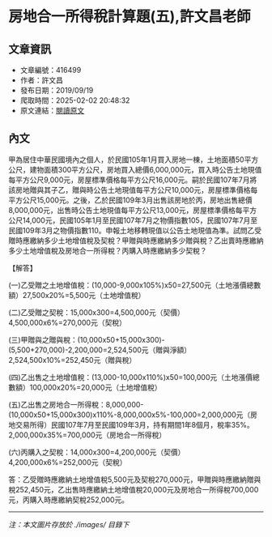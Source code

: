 # 房地合一所得稅計算題(五),許文昌老師

## 文章資訊
- 文章編號：416499
- 作者：許文昌
- 發布日期：2019/09/19
- 爬取時間：2025-02-02 20:48:32
- 原文連結：[閱讀原文](https://real-estate.get.com.tw/Columns/detail.aspx?no=416499)

## 內文
甲為居住中華民國境內之個人，於民國105年1月買入房地一棟，土地面積50平方公尺，建物面積300平方公尺，房地買入總價6,000,000元，買入時公告土地現值每平方公尺9,000元，房屋標準價格每平方公尺16,000元。嗣於民國107年7月將該房地贈與其子乙，贈與時公告土地現值每平方公尺10,000元，房屋標準價格每平方公尺15,000元。之後，乙於民國109年3月出售該房地於丙，房地出售總價8,000,000元，出售時公告土地現值每平方公尺13,000元，房屋標準價格每平方公尺14,000元，民國105年1月至民國107年7月之物價指數105，民國107年7月至民國109年3月之物價指數110。申報土地移轉現值以公告土地現值為準。試問乙受贈時應繳納多少土地增值稅及契稅？甲贈與時應繳納多少贈與稅？乙出賣時應繳納多少土地增值稅及房地合一所得稅？丙購入時應繳納多少契稅？

【解答】

(一)乙受贈之土地增值稅：(10,000-9,000x105%)x50=27,500元（土地漲價總數額）27,500x20%=5,500元（土地增值稅）

(二)乙受贈之契稅：15,000x300=4,500,000元（契價）4,500,000x6%=270,000元（契稅）

(三)甲贈與之贈與稅：(10,000x50+15,000x300)-(5,500+270,000)-2,200,000=2,524,500元（贈與淨額）2,524,500x10%=252,450元（贈與稅）

(四)乙出售之土地增值稅：(13,000-10,000x110%)x50=100,000元（土地漲價總數額）100,000x20%=20,000元（土地增值稅）

(五)乙出售之房地合一所得稅：8,000,000-(10,000x50+15,000x300)x110%-8,000,000x5%-100,000=2,000,000元（房地交易所得）民國107年7月至民國109年3月，持有期間1年8個月，稅率35%。2,000,000x35%=700,000元（房地合一所得稅）

(六)丙購入之契稅：14,000x300=4,200,000元（契價）4,200,000x6%=252,000元（契稅）

答：乙受贈時應繳納土地增值稅5,500元及契稅270,000元，甲贈與時應繳納贈與稅252,450元，乙出售時應繳納土地增值稅20,000元及房地合一所得稅700,000元，丙購入時應繳納契稅252,000元。

---
*注：本文圖片存放於 ./images/ 目錄下*
